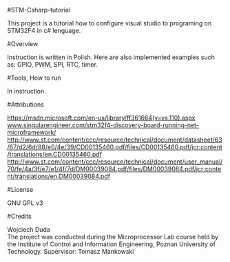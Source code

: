 #STM-Csharp-tutorial



This project is a tutorial how to configure visual studio to programing on STM32F4 in c# lenguage.

#Overview

Instruction is written in Polish. Here are also implemented examples such as: GPIO, PWM, SPI, RTC, timer.

#Tools, How to run 

In instruction.

#Attributions 

https://msdn.microsoft.com/en-us/library/ff361664(v=vs.110).aspx  
www.singularengineer.com/stm32f4-discovery-board-running-net-microframework/
http://www.st.com/content/ccc/resource/technical/document/datasheet/63/67/d2/6d/88/e0/4e/39/CD00135460.pdf/files/CD00135460.pdf/jcr:content/translations/en.CD00135460.pdf
http://www.st.com/content/ccc/resource/technical/document/user_manual/70/fe/4a/3f/e7/e1/4f/7d/DM00039084.pdf/files/DM00039084.pdf/jcr:content/translations/en.DM00039084.pdf


#License

GNU GPL v3

#Credits

Wojciech Duda  
The project was conducted during the Microprocessor Lab course held by the Institute of Control and Information Engineering, Poznan University of Technology.
Supervisor: Tomasz Mankowski
